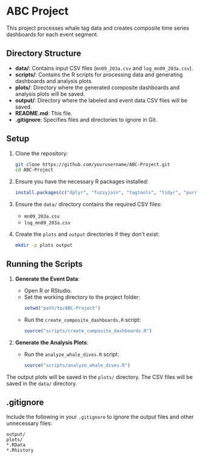 # ABC Project

This project processes whale tag data and creates composite time series dashboards for each event segment.

## Directory Structure

- **data/**: Contains input CSV files (`mn09_203a.csv` and `log_mn09_203a.csv`).
- **scripts/**: Contains the R scripts for processing data and generating dashboards and analysis plots.
- **plots/**: Directory where the generated composite dashboards and analysis plots will be saved.
- **output/**: Directory where the labeled and event data CSV files will be saved.
- **README.md**: This file.
- **.gitignore**: Specifies files and directories to ignore in Git.

## Setup

1. Clone the repository:
    ```bash
    git clone https://github.com/yourusername/ABC-Project.git
    cd ABC-Project
    ```

2. Ensure you have the necessary R packages installed:
    ```r
    install.packages(c("dplyr", "fuzzyjoin", "tagtools", "tidyr", "purrr", "stringr", "ggplot2", "patchwork", "scales"))
    ```

3. Ensure the `data/` directory contains the required CSV files:
    - `mn09_203a.csv`
    - `log_mn09_203a.csv`

4. Create the `plots` and `output` directories if they don't exist:
    ```bash
    mkdir -p plots output
    ```

## Running the Scripts

1. **Generate the Event Data**:
    - Open R or RStudio.
    - Set the working directory to the project folder:
        ```r
        setwd("path/to/ABC-Project")
        ```
    - Run the `create_composite_dashboards.R` script:
        ```r
        source("scripts/create_composite_dashboards.R")
        ```

2. **Generate the Analysis Plots**:
    - Run the `analyze_whale_dives.R` script:
        ```r
        source("scripts/analyze_whale_dives.R")
        ```

The output plots will be saved in the `plots/` directory. The CSV files will be saved in the `data/` directory.

## .gitignore

Include the following in your `.gitignore` to ignore the output files and other unnecessary files:
```
output/
plots/
*.RData
*.Rhistory
```